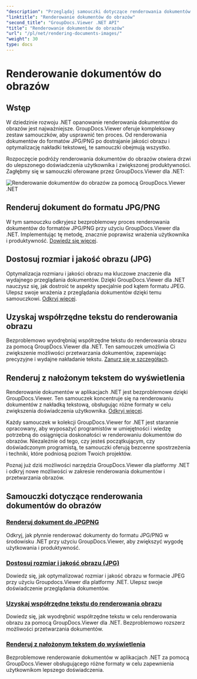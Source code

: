 ```yaml
---
"description": "Przeglądaj samouczki dotyczące renderowania dokumentów do obrazów przy użyciu GroupDocs.Viewer dla .NET. Zoptymalizuj jakość obrazu, wyodrębnij współrzędne tekstu i popraw wrażenia użytkownika."
"linktitle": "Renderowanie dokumentów do obrazów"
"second_title": "GroupDocs.Viewer .NET API"
"title": "Renderowanie dokumentów do obrazów"
"url": "/pl/net/rendering-documents-images/"
"weight": 30
type: docs
---
```

# Renderowanie dokumentów do obrazów

## Wstęp

W dziedzinie rozwoju .NET opanowanie renderowania dokumentów do obrazów jest najważniejsze. GroupDocs.Viewer oferuje kompleksowy zestaw samouczków, aby usprawnić ten proces. Od renderowania dokumentów do formatów JPG/PNG po dostrajanie jakości obrazu i optymalizację nakładki tekstowej, te samouczki obejmują wszystko.

Rozpoczęcie podróży renderowania dokumentów do obrazów otwiera drzwi do ulepszonego doświadczenia użytkownika i zwiększonej produktywności. Zagłębmy się w samouczki oferowane przez GroupDocs.Viewer dla .NET:

![Renderowanie dokumentów do obrazów za pomocą GroupDocs.Viewer .NET](/viewer/rendering-documents-images/image.png)

## Renderuj dokument do formatu JPG/PNG
W tym samouczku odkryjesz bezproblemowy proces renderowania dokumentów do formatów JPG/PNG przy użyciu GroupDocs.Viewer dla .NET. Implementując tę metodę, znacznie poprawisz wrażenia użytkownika i produktywność. [Dowiedz się więcej](./render-jpg-png/).

## Dostosuj rozmiar i jakość obrazu (JPG)
Optymalizacja rozmiaru i jakości obrazu ma kluczowe znaczenie dla wydajnego przeglądania dokumentów. Dzięki GroupDocs.Viewer dla .NET nauczysz się, jak dostroić te aspekty specjalnie pod kątem formatu JPEG. Ulepsz swoje wrażenia z przeglądania dokumentów dzięki temu samouczkowi. [Odkryj więcej](./adjust-image-size-and-quality-jpg/).

## Uzyskaj współrzędne tekstu do renderowania obrazu
Bezproblemowo wyodrębniaj współrzędne tekstu do renderowania obrazu za pomocą GroupDocs.Viewer dla .NET. Ten samouczek umożliwia Ci zwiększenie możliwości przetwarzania dokumentów, zapewniając precyzyjne i wydajne nakładanie tekstu. [Zanurz się w szczegółach](./get-text-coordinates-image/).

## Renderuj z nałożonym tekstem do wyświetlenia
Renderowanie dokumentów w aplikacjach .NET jest bezproblemowe dzięki GroupDocs.Viewer. Ten samouczek koncentruje się na renderowaniu dokumentów z nakładką tekstową, obsługując różne formaty w celu zwiększenia doświadczenia użytkownika. [Odkryj więcej](./render-with-text-overlay/).

Każdy samouczek w kolekcji GroupDocs.Viewer for .NET jest starannie opracowany, aby wyposażyć programistów w umiejętności i wiedzę potrzebną do osiągnięcia doskonałości w renderowaniu dokumentów do obrazów. Niezależnie od tego, czy jesteś początkującym, czy doświadczonym programistą, te samouczki oferują bezcenne spostrzeżenia i techniki, które podniosą poziom Twoich projektów.

Poznaj już dziś możliwości narzędzia GroupDocs.Viewer dla platformy .NET i odkryj nowe możliwości w zakresie renderowania dokumentów i przetwarzania obrazów.

## Samouczki dotyczące renderowania dokumentów do obrazów
### [Renderuj dokument do JPGPNG](./render-jpg-png/)
Odkryj, jak płynnie renderować dokumenty do formatu JPG/PNG w środowisku .NET przy użyciu GroupDocs.Viewer, aby zwiększyć wygodę użytkowania i produktywność.
### [Dostosuj rozmiar i jakość obrazu (JPG)](./adjust-image-size-and-quality-jpg/)
Dowiedz się, jak optymalizować rozmiar i jakość obrazu w formacie JPEG przy użyciu Groupdocs.Viewer dla platformy .NET. Ulepsz swoje doświadczenie przeglądania dokumentów.
### [Uzyskaj współrzędne tekstu do renderowania obrazu](./get-text-coordinates-image/)
Dowiedz się, jak wyodrębnić współrzędne tekstu w celu renderowania obrazu za pomocą GroupDocs.Viewer dla .NET. Bezproblemowo rozszerz możliwości przetwarzania dokumentów.
### [Renderuj z nałożonym tekstem do wyświetlenia](./render-with-text-overlay/)
Bezproblemowe renderowanie dokumentów w aplikacjach .NET za pomocą GroupDocs.Viewer obsługującego różne formaty w celu zapewnienia użytkownikom lepszego doświadczenia.
